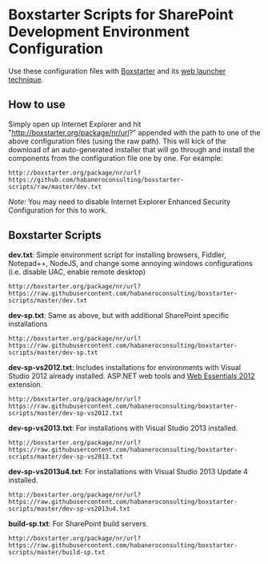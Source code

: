 # Boxstarter Scripts for SharePoint Development Environment Configuration

Use these configuration files with [Boxstarter](http://boxstarter.org/) and its [web launcher technique](http://boxstarter.org/WebLauncher).


## How to use

Simply open up Internet Explorer and hit "http://boxstarter.org/package/nr/url?" appended with the path to one of the above configuration files (using the raw path). This will kick of the download of an auto-generated installer that will go through and install the components from the configuration file one by one. For example:

	http://boxstarter.org/package/nr/url?https://github.com/habaneroconsulting/boxstarter-scripts/raw/master/dev.txt

*Note:* You may need to disable Internet Explorer Enhanced Security Configuration for this to work.


## Boxstarter Scripts

**dev.txt**: Simple environment script for installing browsers, Fiddler, Notepad++, NodeJS, and change some annoying windows configurations (i.e. disable UAC, enable remote desktop)

	http://boxstarter.org/package/nr/url?https://raw.githubusercontent.com/habaneroconsulting/boxstarter-scripts/master/dev.txt


**dev-sp.txt**: Same as above, but with additional SharePoint specific installations

	http://boxstarter.org/package/nr/url?https://raw.githubusercontent.com/habaneroconsulting/boxstarter-scripts/master/dev-sp.txt


**dev-sp-vs2012.txt**: Includes installations for environments with Visual Studio 2012 already installed. ASP.NET web tools and [Web Essentials 2012](http://visualstudiogallery.msdn.microsoft.com/07d54d12-7133-4e15-becb-6f451ea3bea6) extension.

	http://boxstarter.org/package/nr/url?https://raw.githubusercontent.com/habaneroconsulting/boxstarter-scripts/master/dev-sp-vs2012.txt


**dev-sp-vs2013.txt**: For installations with Visual Studio 2013 installed.

	http://boxstarter.org/package/nr/url?https://raw.githubusercontent.com/habaneroconsulting/boxstarter-scripts/master/dev-sp-vs2013.txt


**dev-sp-vs2013u4.txt**: For installations with Visual Studio 2013 Update 4 installed.

	http://boxstarter.org/package/nr/url?https://raw.githubusercontent.com/habaneroconsulting/boxstarter-scripts/master/dev-sp-vs2013u4.txt


**build-sp.txt**: For SharePoint build servers.

	http://boxstarter.org/package/nr/url?https://raw.githubusercontent.com/habaneroconsulting/boxstarter-scripts/master/build-sp.txt
